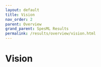 ```yaml
---
layout: default
title: Vision
nav_order: 2
parent: Overview
grand_parent: SpesML Results
permalink: /results/overview/vision.html
---
```

# Vision
